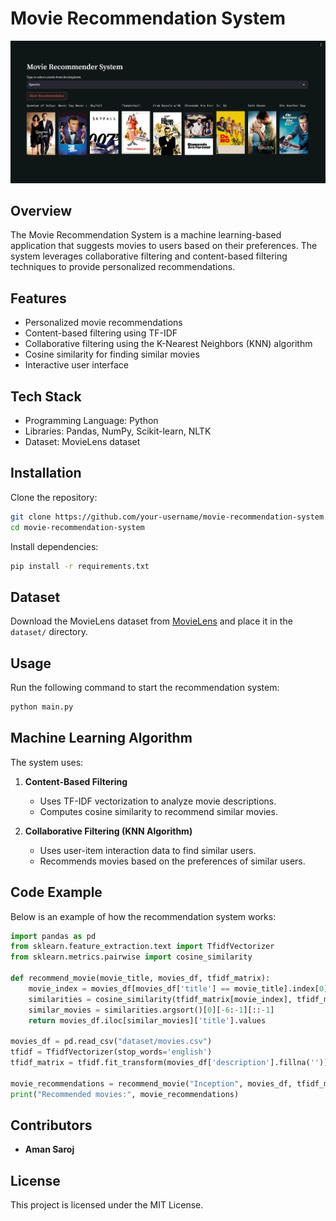 # Movie Recommendation System
![image alt](https://github.com/amansaroj9616/Movies-Recommendation-System/blob/28059e5aae0afc35295598eab6d3db817fbcaa7a/Screenshot%202023-11-27%20214917.png)

## Overview
The Movie Recommendation System is a machine learning-based application that suggests movies to users based on their preferences. The system leverages collaborative filtering and content-based filtering techniques to provide personalized recommendations.

## Features
- Personalized movie recommendations
- Content-based filtering using TF-IDF
- Collaborative filtering using the K-Nearest Neighbors (KNN) algorithm
- Cosine similarity for finding similar movies
- Interactive user interface

## Tech Stack
- Programming Language: Python
- Libraries: Pandas, NumPy, Scikit-learn, NLTK
- Dataset: MovieLens dataset

## Installation
Clone the repository:
```bash
git clone https://github.com/your-username/movie-recommendation-system.git
cd movie-recommendation-system
```

Install dependencies:
```bash
pip install -r requirements.txt
```

## Dataset
Download the MovieLens dataset from [MovieLens](https://grouplens.org/datasets/movielens/) and place it in the `dataset/` directory.

## Usage
Run the following command to start the recommendation system:
```bash
python main.py
```

## Machine Learning Algorithm
The system uses:
1. **Content-Based Filtering**
   - Uses TF-IDF vectorization to analyze movie descriptions.
   - Computes cosine similarity to recommend similar movies.

2. **Collaborative Filtering (KNN Algorithm)**
   - Uses user-item interaction data to find similar users.
   - Recommends movies based on the preferences of similar users.

## Code Example
Below is an example of how the recommendation system works:

```python
import pandas as pd
from sklearn.feature_extraction.text import TfidfVectorizer
from sklearn.metrics.pairwise import cosine_similarity

def recommend_movie(movie_title, movies_df, tfidf_matrix):
    movie_index = movies_df[movies_df['title'] == movie_title].index[0]
    similarities = cosine_similarity(tfidf_matrix[movie_index], tfidf_matrix)
    similar_movies = similarities.argsort()[0][-6:-1][::-1]
    return movies_df.iloc[similar_movies]['title'].values

movies_df = pd.read_csv("dataset/movies.csv")
tfidf = TfidfVectorizer(stop_words='english')
tfidf_matrix = tfidf.fit_transform(movies_df['description'].fillna(''))

movie_recommendations = recommend_movie("Inception", movies_df, tfidf_matrix)
print("Recommended movies:", movie_recommendations)
```

## Contributors
- **Aman Saroj**

## License
This project is licensed under the MIT License.

